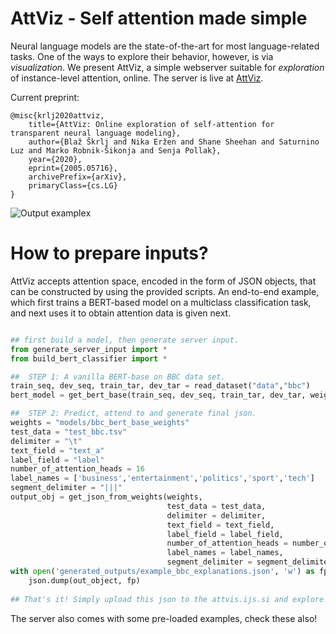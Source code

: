 # AttViz - Self attention made simple

Neural language models are the state-of-the-art for most language-related tasks. One of the ways to explore their behavior, however, is via _visualization_. We present AttViz, a simple webserver suitable for *exploration* of instance-level attention, online.
The server is live at [AttViz](http://attviz.ijs.si).

Current preprint:
```
@misc{krlj2020attviz,
    title={AttViz: Online exploration of self-attention for transparent neural language modeling},
    author={Blaž Škrlj and Nika Eržen and Shane Sheehan and Saturnino Luz and Marko Robnik-Šikonja and Senja Pollak},
    year={2020},
    eprint={2005.05716},
    archivePrefix={arXiv},
    primaryClass={cs.LG}
}
```
![Output example](images/exapmleview1.png "Example output")x

# How to prepare inputs?
AttViz accepts attention space, encoded in the form of JSON objects, that can be constructed by using the provided scripts. An end-to-end example, which first trains a BERT-based model on a multiclass classification task, and next uses it to obtain attention data
is given next.

```python

## first build a model, then generate server input.
from generate_server_input import *
from build_bert_classifier import *

##  STEP 1: A vanilla BERT-base on BBC data set.
train_seq, dev_seq, train_tar, dev_tar = read_dataset("data","bbc")
bert_model = get_bert_base(train_seq, dev_seq, train_tar, dev_tar, weights_dir = "transformer_weights", cuda = False)

##  STEP 2: Predict, attend to and generate final json.
weights = "models/bbc_bert_base_weights"
test_data = "test_bbc.tsv"
delimiter = "\t"
text_field = "text_a"
label_field = "label"
number_of_attention_heads = 16
label_names = ['business','entertainment','politics','sport','tech']
segment_delimiter = "|||"
output_obj = get_json_from_weights(weights,
                                   test_data = test_data,
                                   delimiter = delimiter,
                                   text_field = text_field,
                                   label_field = label_field,
                                   number_of_attention_heads = number_of_attention_heads,
                                   label_names = label_names,
                                   segment_delimiter = segment_delimiter)
with open('generated_outputs/example_bbc_explanations.json', 'w') as fp:
    json.dump(out_object, fp)
    
## That's it! Simply upload this json to the attvis.ijs.si and explore!
```

The server also comes with some pre-loaded examples, check these also!